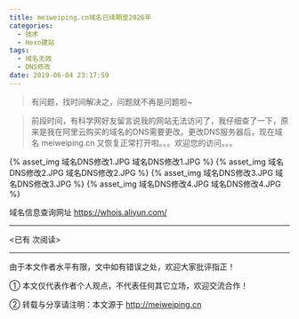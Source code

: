 ```yaml
---
title: meiweiping.cn域名已续期至2026年
categories:
  - 技术
  - Hexo建站
tags:
  - 域名无效
  - DNS修改
date: 2019-06-04 23:17:59
---
```


> 有问题，找时间解决之，问题就不再是问题啦~

> 前段时间，有科学网好友留言说我的网站无法访问了，我仔细查了一下，原来是我在阿里云购买的域名的DNS需要更改。更改DNS服务器后，现在域名 meiweiping.cn 又恢复正常打开啦。。。欢迎您的访问。。。

{% asset_img 域名DNS修改1.JPG 域名DNS修改1.JPG %} 
{% asset_img 域名DNS修改2.JPG 域名DNS修改2.JPG %} 
{% asset_img 域名DNS修改3.JPG 域名DNS修改3.JPG %} 
{% asset_img 域名DNS修改4.JPG 域名DNS修改4.JPG %} 

域名信息查询网址 https://whois.aliyun.com/



---

<span id="busuanzi_container_page_pv">
<已有 <span id="busuanzi_value_page_pv"></span> 次阅读>
</span>

---


由于本文作者水平有限，文中如有错误之处，欢迎大家批评指正！

① 本文仅代表作者个人观点，不代表任何其它立场，欢迎交流合作！

② 转载与分享请注明：本文源于 http://meiweiping.cn
